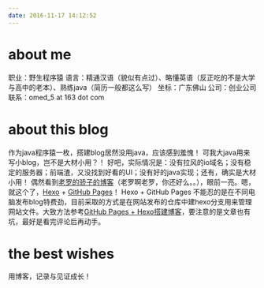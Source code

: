 ```yaml
---
date: 2016-11-17 14:12:52
---
```


# about me
职业：野生程序猿
语言：精通汉语（貌似有点过）、略懂英语（反正吃的不是大学与高中的老本）、熟练java（简历一般都这么写）
坐标：广东佛山
公司：创业公司
联系：omed_5 at 163 dot com

# about this blog
作为java程序猿一枚，搭建blog居然没用java，应该感到羞愧！
可我大java用来写小blog，岂不是大材小用？！
好吧，实际情况是：没有拉风的io域名；没有稳定的服务器；前端渣，又没找到好看的UI；没有好的java实现；还有，确实是大材小用！
偶然看到[老罗的骄子的博客](http://roosephu.github.io/)（老罗啊老罗，你还好么。。），眼前一亮。嗯，就这个了，[Hexo](https://hexo.io/) + [GitHub Pages](https://pages.github.com/)！
Hexo + GitHub Pages 不能忍的是在不同电脑发布blog特费劲，目前采取的方式是在网站发布的仓库中建hexo分支用来管理网站文件。大致方法参考[GitHub Pages + Hexo搭建博客](http://crazymilk.github.io/2015/12/28/GitHub-Pages-Hexo%E6%90%AD%E5%BB%BA%E5%8D%9A%E5%AE%A2/)，要注意的是文章也有坑，最好是看完评论后再动手。

# the best wishes
用博客，记录与见证成长！
